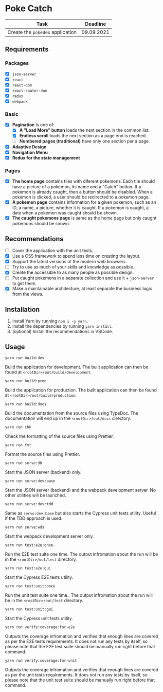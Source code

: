 # Poke Catch

|               Task               |  Deadline  |
| :------------------------------: | :--------: |
| Create the `pokedex` application | 09.09.2021 |

## Requirements

### Packages

-   [x] `json-server`
-   [x] `react`
-   [x] `react-dom`
-   [x] `react-router-dom`
-   [x] `redux`
-   [x] `webpack`

### Basic

-   [x] **Pagination** Is one of:
    -   [x] **A "Load More" button** loads the next section in the common list.
    -   [x] **Endless scroll** loads the next section as a page end is reached.
    -   [ ] **Numbered pages (traditional)** have only one section per a page.
-   [x] **Adaptive Design**
-   [x] **Navigation Menu**
-   [x] **Redux for the state management**

### Pages

-   [x] **The home page** contains tiles with diferent pokemons. Each tile
        should have a picture of a pokemon, its name and a "Catch" button. If
        a pokemon is already caught, then a button should be disabled. When a
        pokemon is clicked, a user should be redirected to a pokemon page.
-   [x] **A pokemon page** contains information for a given pokemon, such as an
        ID, a name, a picture, whether it is caught. If a pokemon is caught, a
        date when a pokemon was caught should be shown.
-   [x] **The caught pokemons page** is same as the home page but only caught
        pokemons should be shown.

## Recommendations

-   [ ] Cover the application with the unit tests.
-   [x] Use a CSS framework to spend less time on creating the layout.
-   [x] Support the latest versions of the modern web browsers.
-   [ ] Try to use as much of your skills and knowledge as possible.
-   [x] Create the accessible to as many people as possible design.
-   [ ] Put caught pokemons in a separate collection and use it +
        `json-server` to get them.
-   [x] Make a maintainable architecture, at least separate the business
        logic from the views.

## Installation

1. Install Yarn by running `npm i -g yarn`.
2. Install the dependencies by running `yarn install`.
3. (optional) Install the recommendations in VSCode.

## Usage

```
yarn run build:dev
```

Build the application for development. The built application can then be found
at `<rootDir>/out/build/development`.

```
yarn run build:prod
```

Build the application for production. The built application can then be found
at `<rootDir>/out/build/production`.

```
yarn run build:docs
```

Build the documentation from the source files using TypeDoc. The documentation
will end up in the `<rootDir>/out/docs` directory.

```
yarn run chk
```

Check the formatting of the source files using Prettier.

```
yarn run fmt
```

Format the source files using Prettier.

```
yarn run serve:db
```

Start the JSON server (backend) only.

```
yarn run serve:dev:base
```

Start the JSON server (backend) and the webpack development server. No other
utilities will be launched.

```
yarn run serve:dev:tdd
```

Same as `serve:dev:base` but also starts the Cypress unit tests utility. Useful
if the TDD approach is used.

```
yarn run serve:wds
```

Start the webpack development server only.

```
yarn run test:e2e:once
```

Run the E2E test suite one time. The output infromation about the run will
be in the `<rootDir>/out/test` directory.

```
yarn run test:e2e:gui
```

Start the Cypress E2E tests utility.

```
yarn run test:unit:once
```

Run the unit test suite one time.. The output infromation about the run will
be in the `<rootDir>/out/test` directory.

```
yarn run test:unit:gui
```

Start the Cypress unit tests utility.

```
yarn run verify:coverage:for-e2e
```

Outputs the coverage infromation and verifies that enough lines are covered as
per the E2E tests requirements. It does not run any tests by itself, so please
note that the E2E test suite should be manually run right before that command.

```
yarn run verify:coverage:for-unit
```

Outputs the coverage infromation and verifies that enough lines are covered as
per the unit tests requirements. It does not run any tests by itself, so please
note that the unit test suite should be manually run right before that command.
